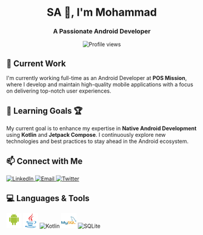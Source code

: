 <h1 align="center">SA 👋, I'm Mohammad</h1>
<h3 align="center">A Passionate Android Developer</h3>

<p align="center">
  <img src="https://komarev.com/ghpvc/?username=mohammadashrf&label=Profile%20views&color=0e75b6&style=flat" alt="Profile views" />
</p>

<h2>🔭 Current Work</h2>
<p>I'm currently working full-time as an Android Developer at <strong>POS Mission</strong>, where I develop and maintain high-quality mobile applications with a focus on delivering top-notch user experiences.</p>

<h2>🌱 Learning Goals 🏆</h2>
<p>My current goal is to enhance my expertise in <strong>Native Android Development</strong> using <strong>Kotlin</strong> and <strong>Jetpack Compose</strong>. I continuously explore new technologies and best practices to stay ahead in the Android ecosystem.</p>

<h2>📫 Connect with Me</h2>
<p>
  <a href="https://linkedin.com/in/mohammadashrf" target="_blank">
    <img src="https://img.shields.io/badge/LinkedIn-Mohammad%20Ashraf-blue?style=flat&logo=linkedin" alt="LinkedIn" />
  </a>

  <a href="mailto:mohammadashrafegy" target="_blank">
    <img src="https://img.shields.io/badge/Email-mohammadashrafegy@gmail.com-important?style=flat&logo=gmail" alt="Email" />
  </a>

  <a href="https://twitter.com/mohammadashrff" target="_blank">
    <img src="https://img.shields.io/twitter/follow/mohammadashrff?style=social" alt="Twitter" />
  </a>
</p>

<h2>💻 Languages & Tools</h2>
<p>
  <img src="https://raw.githubusercontent.com/devicons/devicon/master/icons/android/android-original-wordmark.svg" alt="Android" width="40" height="40"/>
  <img src="https://raw.githubusercontent.com/devicons/devicon/master/icons/java/java-original.svg" alt="Java" width="40" height="40"/>
  <img src="https://www.vectorlogo.zone/logos/kotlinlang/kotlinlang-icon.svg" alt="Kotlin" width="40" height="40"/>
  <img src="https://raw.githubusercontent.com/devicons/devicon/master/icons/mysql/mysql-original-wordmark.svg" alt="MySQL" width="40" height="40"/>
  <img src="https://www.vectorlogo.zone/logos/sqlite/sqlite-icon.svg" alt="SQLite" width="40" height="40"/>
  <!-- Add more tools or languages if needed -->
</p>
